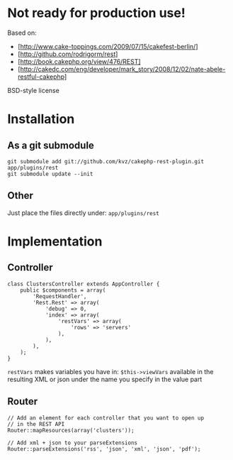 Not ready for production use!
=============================

Based on:

- [http://www.cake-toppings.com/2009/07/15/cakefest-berlin/]
- [http://github.com/rodrigorm/rest]
- [http://book.cakephp.org/view/476/REST]
- [http://cakedc.com/eng/developer/mark_story/2008/12/02/nate-abele-restful-cakephp]

BSD-style license

Installation
=============================

As a git submodule
------------------

    git submodule add git://github.com/kvz/cakephp-rest-plugin.git app/plugins/rest
    git submodule update --init

Other
-----
Just place the files directly under: `app/plugins/rest`

Implementation
==============

Controller
-----------
    class ClustersController extends AppController {
        public $components = array(
            'RequestHandler',
            'Rest.Rest' => array(
                'debug' => 0,
                'index' => array(
                    'restVars' => array(
                        'rows' => 'servers'
                    ),
                ),
            ),
        );
    }

`restVars` makes variables you have in: `$this->viewVars` available in the
resulting XML or json under the name you specify in the value part

Router
------
    // Add an element for each controller that you want to open up
    // in the REST API
    Router::mapResources(array('clusters'));  

    // Add xml + json to your parseExtensions
    Router::parseExtensions('rss', 'json', 'xml', 'json', 'pdf'); 

